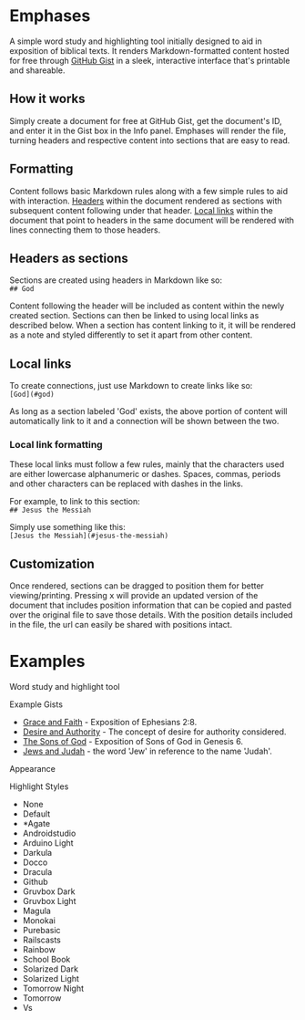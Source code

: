 # Emphases
A simple word study and highlighting tool initially designed to aid in exposition of biblical texts. It renders Markdown-formatted content hosted for free through [GitHub Gist](https://gist.github.com/) in a sleek, interactive interface that's printable and shareable.
<!-- {$gd_section_style="left:-10px;top:-10px;width:567px;height:197px;"} -->

## How it works
Simply create a document for free at GitHub Gist, get the document's ID, and enter it in the Gist box in the Info panel. Emphases will render the file, turning headers and respective content into sections that are easy to read.
<!-- {$gd_section_style="left:597px;top:-8px;width:526px;height:193px;"} -->

## Formatting
Content follows basic Markdown rules along with a few simple rules to aid with interaction. [Headers](#headers-as-sections) within the document rendered as sections with subsequent content following under that header. [Local links](#local-links) within the document that point to headers in the same document will be rendered with lines connecting them to those headers.
<!-- {$gd_section_style="left:-10px;top:173px;width:537px;height:198px;"} -->

## Headers as sections
Sections are created using headers in Markdown like so:  
```## God```

Content following the header will be included as content within the newly created section. Sections can then be linked to using local links as described below. When a section has content linking to it, it will be rendered as a note and styled differently to set it apart from other content.
<!-- {$gd_section_style="left:609px;top:195px;width:510px;height:220px;"} -->

## Local links
To create connections, just use Markdown to create links like so:  
```[God](#god)```

As long as a section labeled 'God' exists, the above portion of content will automatically link to it and a connection will be shown between the two.

### Local link formatting
These local links must follow a few rules, mainly that the characters used are either lowercase alphanumeric or dashes. Spaces, commas, periods and other characters can be replaced with dashes in the links.

For example, to link to this section:  
```## Jesus the Messiah```

Simply use something like this:  
```[Jesus the Messiah](#jesus-the-messiah)```

<!-- {$gd_section_style="left:3px;top:338px;width:548px;height:392px;"} -->

## Customization
Once rendered, sections can be dragged to position them for better viewing/printing. Pressing <kbd>x</kbd> will provide an updated version of the document that includes position information that can be copied and pasted over the original file to save those details. With the position details included in the file, the url can easily be shared with positions intact.
<!-- {$gd_section_style="left:614px;top:434px;width:508px;height:256px;"} -->

# Examples <!-- {$gd_info} -->
<!-- {$gd_help_ribbon} -->

Word study and highlight tool  

Example Gists <!-- {$gd_gist} -->
- [Grace and Faith](https://gist.github.com/576a1c645d3dbdfb69e8ae6bde8a1e46) - Exposition of Ephesians 2:8.
- [Desire and Authority](https://gist.github.com/6e0ba6b41a06a146e9704ce8c39d0fd4)  - The concept of desire for authority considered.
- [The Sons of God](https://gist.github.com/f1ff10976bd1e43445b19af9fd5bd311) - Exposition of Sons of God in Genesis 6.
- [Jews and Judah](https://gist.github.com/a6c78ff888e9a3ff955de93b1aa2d48e) - the word 'Jew' in reference to the name 'Judah'.

<!-- {$gd_collapsible_theme} -->

Appearance <!-- {$gd_css} -->

<!-- {$gd_slider_fontsize="100,50,300,1,%"} -->

Highlight Styles <!-- {$gd_select_highlight} -->
- None
- Default
- *Agate
- Androidstudio
- Arduino Light
- Darkula
- Docco
- Dracula
- Github
- Gruvbox Dark
- Gruvbox Light
- Magula
- Monokai
- Purebasic
- Railscasts
- Rainbow
- School Book
- Solarized Dark
- Solarized Light
- Tomorrow Night
- Tomorrow
- Vs

<!-- {$gd_theme_variables} -->

<!-- {$gd_collapsible_end_theme} -->

<!-- {$gd_toc="Contents"} -->
<!-- {$gd_hide} -->
